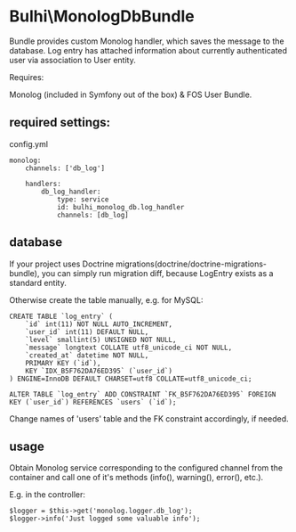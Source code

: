 # Bulhi\MonologDbBundle

Bundle provides custom Monolog handler, which saves the message to the database. Log entry has attached information about currently authenticated user via association to User entity.

Requires:

Monolog (included in Symfony out of the box) & FOS User Bundle.

## required settings:

config.yml

    monolog:
        channels: ['db_log']

        handlers:
            db_log_handler:
                type: service
                id: bulhi_monolog_db.log_handler
                channels: [db_log]

## database

If your project uses Doctrine migrations(doctrine/doctrine-migrations-bundle), you can simply run migration diff, because LogEntry exists as a standard entity.

Otherwise create the table manually, e.g. for MySQL:

    CREATE TABLE `log_entry` (
        `id` int(11) NOT NULL AUTO_INCREMENT,
        `user_id` int(11) DEFAULT NULL,
        `level` smallint(5) UNSIGNED NOT NULL,
        `message` longtext COLLATE utf8_unicode_ci NOT NULL,
        `created_at` datetime NOT NULL,
        PRIMARY KEY (`id`),
        KEY `IDX_B5F762DA76ED395` (`user_id`)
    ) ENGINE=InnoDB DEFAULT CHARSET=utf8 COLLATE=utf8_unicode_ci;

    ALTER TABLE `log_entry` ADD CONSTRAINT `FK_B5F762DA76ED395` FOREIGN KEY (`user_id`) REFERENCES `users` (`id`);

Change names of 'users' table and the FK constraint accordingly, if needed.

## usage

Obtain Monolog service corresponding to the configured channel from the container and call one of it's methods (info(), warning(), error(), etc.).

E.g. in the controller:

    $logger = $this->get('monolog.logger.db_log');
    $logger->info('Just logged some valuable info');